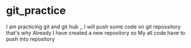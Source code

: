 # git_practice
I am practicing git  and git hub ,, 
I will push some code on git repossitory 
that's why Already I have created a new repository 
so My all code have to push into repository
